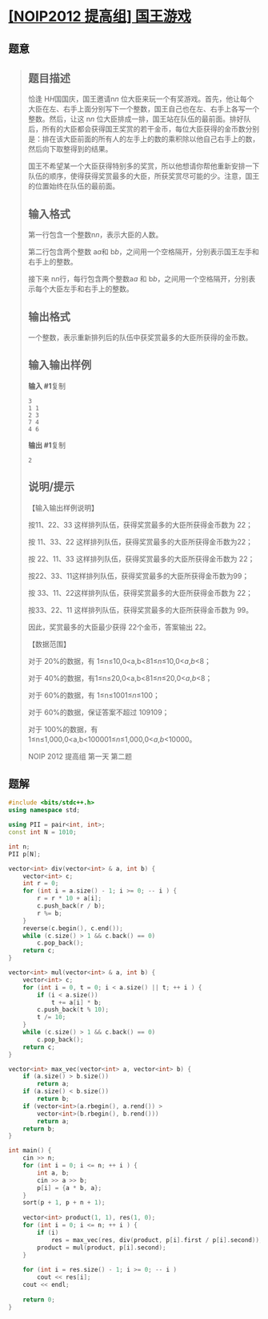 #  [[NOIP2012 提高组] 国王游戏](https://www.luogu.com.cn/problem/P1080)

## 题意

>   ## 题目描述
>
>   恰逢 H*H*国国庆，国王邀请n*n* 位大臣来玩一个有奖游戏。首先，他让每个大臣在左、右手上面分别写下一个整数，国王自己也在左、右手上各写一个整数。然后，让这 n*n* 位大臣排成一排，国王站在队伍的最前面。排好队后，所有的大臣都会获得国王奖赏的若干金币，每位大臣获得的金币数分别是：排在该大臣前面的所有人的左手上的数的乘积除以他自己右手上的数，然后向下取整得到的结果。
>
>   国王不希望某一个大臣获得特别多的奖赏，所以他想请你帮他重新安排一下队伍的顺序，使得获得奖赏最多的大臣，所获奖赏尽可能的少。注意，国王的位置始终在队伍的最前面。
>
>   ## 输入格式
>
>   第一行包含一个整数n*n*，表示大臣的人数。
>
>   第二行包含两个整数 a*a*和 b*b*，之间用一个空格隔开，分别表示国王左手和右手上的整数。
>
>   接下来 n*n*行，每行包含两个整数a*a* 和 b*b*，之间用一个空格隔开，分别表示每个大臣左手和右手上的整数。
>
>   ## 输出格式
>
>   一个整数，表示重新排列后的队伍中获奖赏最多的大臣所获得的金币数。
>
>   ## 输入输出样例
>
>   **输入 #1**复制
>
>   ```
>   3 
>   1 1 
>   2 3 
>   7 4 
>   4 6 
>   ```
>
>   **输出 #1**复制
>
>   ```
>   2
>   ```
>
>   ## 说明/提示
>
>   【输入输出样例说明】
>
>   按11、22、33 这样排列队伍，获得奖赏最多的大臣所获得金币数为 22；
>
>   按 11、33、22 这样排列队伍，获得奖赏最多的大臣所获得金币数为22；
>
>   按 22、11、33 这样排列队伍，获得奖赏最多的大臣所获得金币数为 22；
>
>   按22、33、11这样排列队伍，获得奖赏最多的大臣所获得金币数为99；
>
>   按 33、11、22这样排列队伍，获得奖赏最多的大臣所获得金币数为 22；
>
>   按33、22、11 这样排列队伍，获得奖赏最多的大臣所获得金币数为 99。
>
>   因此，奖赏最多的大臣最少获得 22个金币，答案输出 22。
>
>   【数据范围】
>
>   对于 20%的数据，有 1≤n≤10,0<a,b<81≤*n*≤10,0<*a*,*b*<8；
>
>   对于 40%的数据，有1≤n≤20,0<a,b<81≤*n*≤20,0<*a*,*b*<8；
>
>   对于 60%的数据，有 1≤n≤1001≤*n*≤100；
>
>   对于 60%的数据，保证答案不超过 109109；
>
>   对于 100%的数据，有 1≤n≤1,000,0<a,b<100001≤*n*≤1,000,0<*a*,*b*<10000。
>
>   NOIP 2012 提高组 第一天 第二题

## 题解



```c++
#include <bits/stdc++.h>
using namespace std;

using PII = pair<int, int>;
const int N = 1010;

int n;
PII p[N];

vector<int> div(vector<int> & a, int b) {
    vector<int> c;
    int r = 0;
    for (int i = a.size() - 1; i >= 0; -- i ) {
        r = r * 10 + a[i];
        c.push_back(r / b);
        r %= b;
    }
    reverse(c.begin(), c.end());
    while (c.size() > 1 && c.back() == 0)
        c.pop_back();
    return c;
}

vector<int> mul(vector<int> & a, int b) {
    vector<int> c;
    for (int i = 0, t = 0; i < a.size() || t; ++ i ) {
        if (i < a.size())
            t += a[i] * b;
        c.push_back(t % 10);
        t /= 10;
    }
    while (c.size() > 1 && c.back() == 0)
        c.pop_back();
    return c;
}

vector<int> max_vec(vector<int> a, vector<int> b) {
    if (a.size() > b.size())
        return a;
    if (a.size() < b.size())
        return b;
    if (vector<int>(a.rbegin(), a.rend()) >
        vector<int>(b.rbegin(), b.rend()))
        return a;
    return b;
}

int main() {
    cin >> n;
    for (int i = 0; i <= n; ++ i ) {
        int a, b;
        cin >> a >> b;
        p[i] = {a * b, a};
    }
    sort(p + 1, p + n + 1);
    
    vector<int> product(1, 1), res(1, 0);
    for (int i = 0; i <= n; ++ i ) {
        if (i)
            res = max_vec(res, div(product, p[i].first / p[i].second));
        product = mul(product, p[i].second);
    }
    
    for (int i = res.size() - 1; i >= 0; -- i )
        cout << res[i];
    cout << endl;
    
    return 0;
}
```



```python3

```

